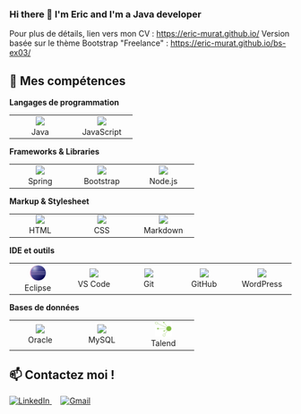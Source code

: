 ### Hi there 👋 I'm Eric and I'm a Java developer

Pour plus de détails, lien vers mon CV : https://eric-murat.github.io/
Version basée sur le thème Bootstrap "Freelance" : https://eric-murat.github.io/bs-ex03/

## 🚀 Mes compétences
**Langages de programmation**
<table>
  <tr>
    <td align="center" width="96">
      <a href="https://www.java.com">
        <img width="30px" src="https://cdn.jsdelivr.net/gh/devicons/devicon/icons/java/java-original.svg" />
      </a>
      <br>Java
    </td>
    <td align="center" width="96">
      <a href="https://developer.mozilla.org/fr/docs/Web/JavaScript">
        <img width="30px" src="https://cdn.jsdelivr.net/gh/devicons/devicon/icons/javascript/javascript-original.svg" />
      </a>
      <br>JavaScript
    </td>   
  </tr>
</table>

**Frameworks & Libraries**
<table>
  <tr>
    <td align="center" width="96">
      <a href="https://spring.io/">
        <img width="30px" src="https://cdn.jsdelivr.net/gh/devicons/devicon/icons/spring/spring-original.svg" />
      </a>
      <br>Spring
    </td>
    <td align="center" width="96">
      <a href="https://getbootstrap.com/">
        <img width="30px" src="https://cdn.jsdelivr.net/gh/devicons/devicon/icons/bootstrap/bootstrap-original.svg" />
      </a>
      <br>Bootstrap
    </td>
    <td align="center" width="96">
      <a href="https://nodejs.org/en/">
        <img width="30px" src="https://cdn.jsdelivr.net/gh/devicons/devicon/icons/nodejs/nodejs-original.svg" />
      </a>
      <br>Node.js
    </td>
  </tr>
</table>

**Markup & Stylesheet**
<table>
  <tr>
    <td align="center" width="96">
      <a href="https://html.spec.whatwg.org/multipage/">
        <img width="30px" src="https://cdn.jsdelivr.net/gh/devicons/devicon/icons/html5/html5-original.svg" />
      </a>
      <br>HTML
    </td>
    <td align="center" width="96">
      <a href="https://www.w3.org/Style/CSS/">
        <img width="30px" src="https://cdn.jsdelivr.net/gh/devicons/devicon/icons/css3/css3-original.svg" />
      </a>
      <br>CSS
    </td>
    <td align="center" width="96">
      <a href="https://daringfireball.net/projects/markdown/">
        <img width="30px" src="https://cdn.jsdelivr.net/gh/devicons/devicon/icons/markdown/markdown-original.svg" />
      </a>
      <br>Markdown
    </td>
  </tr>
</table>

**IDE et outils**
<table>
  <tr>
    <td align="center" width="96">
      <a href="https://www.eclipse.org/ide/">
        <img width="30px" src="svg/Eclipse-SVG.svg" />
      </a>
      <br>Eclipse
    </td>   
    <td align="center" width="96">
      <a href="https://code.visualstudio.com/">
        <img width="30px" src="https://cdn.jsdelivr.net/gh/devicons/devicon/icons/vscode/vscode-original.svg" />
      </a>
      <br>VS Code
    </td>   
    <td align="center" width="96">
      <a href="https://git-scm.com/">
        <img width="30px" src="https://cdn.jsdelivr.net/gh/devicons/devicon/icons/git/git-original.svg" />
      </a>
      <br>Git
    </td>   
    <td align="center" width="96">
      <a href="https://github.com/">
        <img width="30px" src="https://cdn.jsdelivr.net/gh/devicons/devicon/icons/github/github-original.svg" />
      </a>
      <br>GitHub
    </td>   
    <td align="center" width="96">
      <a href="https://wordpress.org/">
        <img width="30px" src="https://cdn.jsdelivr.net/gh/devicons/devicon/icons/wordpress/wordpress-plain.svg" />
      </a>
      <br>WordPress
    </td>   
  </tr>
</table>

**Bases de données**
<table>
  <tr>
    <td align="center" width="96">
      <a href="https://www.oracle.com/fr/index.html">
        <img width="30px" src="https://cdn.jsdelivr.net/gh/devicons/devicon/icons/oracle/oracle-original.svg" />
      </a>
      <br>Oracle
    </td>   
    <td align="center" width="96">
      <a href="https://www.mysql.com/fr/">
        <img width="30px" src="https://cdn.jsdelivr.net/gh/devicons/devicon/icons/mysql/mysql-original.svg" />
      </a>
      <br>MySQL
    </td>   
    <td align="center" width="96">
      <a href="https://www.talend.com/fr/">
        <img width="30px" src="svg/talend-icon.svg" />
      </a>
      <br>Talend
    </td>   
  </tr>
</table>

## 📫 Contactez moi !
<a href="https://www.linkedin.com/in/ericmurat/">
  <img alt="LinkedIn" src="https://img.shields.io/badge/linkedin%20-%230077B5.svg?&style=flat&logo=linkedin&logoColor=white"/>
</a>
 &nbsp; &nbsp;
<a href="mailto:emurat@free.fr">
  <img alt="Gmail" src="https://img.shields.io/badge/Gmail-D14836?style=flat&logo=gmail&logoColor=white" />
</a>

<!--
**AbhishekSinghDhadwal/AbhishekSinghDhadwal** is a ✨ _special_ ✨ repository because its `README.md` (this file) appears on your GitHub profile.

Here are some ideas to get you started:

- 🔭 I’m currently working on ...
- 🌱 I’m currently learning ...
- 👯 I’m looking to collaborate on ...
- 🤔 I’m looking for help with ...
- 💬 Ask me about ...
- 📫 How to reach me: ...
- 😄 Pronouns: ...
- ⚡ Fun fact: ...
-->



